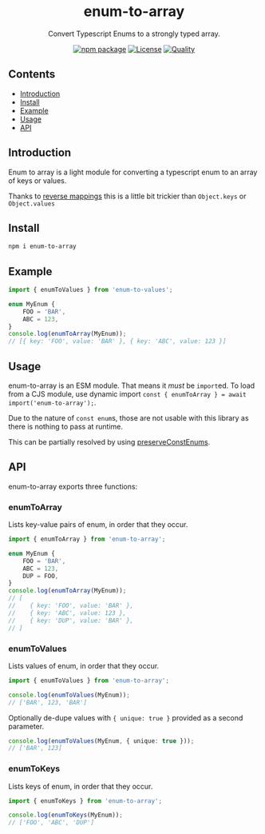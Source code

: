 <div style="text-align:center">

<h1>enum-to-array</h1>
<p>Convert Typescript Enums to a strongly typed array.</p>

[![npm package](https://badge.fury.io/js/enum-to-array.svg)](https://www.npmjs.com/package/enum-to-array)
[![License](https://img.shields.io/npm/l/enum-to-array.svg)](https://github.com/JacobLey/jacobley/blob/main/common/config/publish/LICENSE)
[![Quality](https://img.shields.io/npms-io/quality-score/enum-to-array.svg)](https://github.com/JacobLey/jacobley/blob/main/tools/enum-to-array)

</div>

## Contents
- [Introduction](#introduction)
- [Install](#install)
- [Example](#example)
- [Usage](#usage)
- [API](#api)

<a name="Introduction"></a>
## Introduction

Enum to array is a light module for converting a typescript enum to an array of keys or values.

Thanks to [reverse mappings](https://www.typescriptlang.org/docs/handbook/enums.html#reverse-mappings) this is a little bit trickier than `Object.keys` or `Object.values`

<a name="Install"></a>
## Install

```sh
npm i enum-to-array
```

<a name="Example"></a>
## Example

```ts
import { enumToValues } from 'enum-to-values';

enum MyEnum {
    FOO = 'BAR',
    ABC = 123,
}
console.log(enumToArray(MyEnum));
// [{ key: 'FOO', value: 'BAR' }, { key: 'ABC', value: 123 }]
```

<a name="Usage"></a>
## Usage

enum-to-array is an ESM module. That means it _must_ be `import`ed. To load from a CJS module, use dynamic import `const { enumToArray } = await import('enum-to-array');`.

Due to the nature of `const enum`s, those are not usable with this library as there is nothing to pass at runtime.

This can be partially resolved by using [preserveConstEnums](https://www.typescriptlang.org/tsconfig#preserveConstEnums).

<a name="Api"></a>
## API

enum-to-array exports three functions:

### enumToArray
Lists key-value pairs of enum, in order that they occur.

```ts
import { enumToArray } from 'enum-to-array';

enum MyEnum {
    FOO = 'BAR',
    ABC = 123,
    DUP = FOO,
}
console.log(enumToArray(MyEnum));
// [
//    { key: 'FOO', value: 'BAR' },
//    { key: 'ABC', value: 123 },
//    { key: 'DUP', value: 'BAR' },
// ]
```

### enumToValues
Lists values of enum, in order that they occur.

```ts
import { enumToValues } from 'enum-to-array';

console.log(enumToValues(MyEnum));
// ['BAR', 123, 'BAR']
```

Optionally de-dupe values with `{ unique: true }` provided as a second parameter.

```ts
console.log(enumToValues(MyEnum, { unique: true }));
// ['BAR', 123]
```

### enumToKeys
Lists keys of enum, in order that they occur.

```ts
import { enumToKeys } from 'enum-to-array';

console.log(enumToKeys(MyEnum));
// ['FOO', 'ABC', 'DUP']
```
